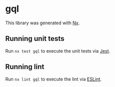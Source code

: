 # gql

This library was generated with [Nx](https://nx.dev).

## Running unit tests

Run `nx test gql` to execute the unit tests via [Jest](https://jestjs.io).

## Running lint

Run `nx lint gql` to execute the lint via [ESLint](https://eslint.org/).
